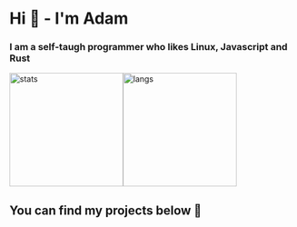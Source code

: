 <h1>Hi 🙂 - I'm Adam </h1>


<h3>I am a self-taugh programmer who likes Linux, Javascript and Rust</h3>

<img src="https://github-readme-stats.vercel.app/api?username=RealFFF000&theme=radical&count_private=true" alt="stats" height="200"/><img src="https://github-readme-stats.vercel.app/api/top-langs/?username=RealFFF000&theme=radical&layout=compact" alt="langs" height="200"/>

<h2>You can find my projects below 🙂</h2>
